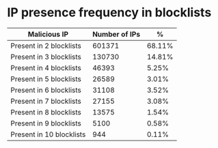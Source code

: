 # IP presence frequency in blocklists
| Malicious IP | Number of IPs | % |
|----|----|----|
| Present in 2 blocklists | 601371 | 68.11% |
| Present in 3 blocklists | 130730 | 14.81% |
| Present in 4 blocklists | 46393 | 5.25% |
| Present in 5 blocklists | 26589 | 3.01% |
| Present in 6 blocklists | 31108 | 3.52% |
| Present in 7 blocklists | 27155 | 3.08% |
| Present in 8 blocklists | 13575 | 1.54% |
| Present in 9 blocklists | 5100 | 0.58% |
| Present in 10 blocklists | 944 | 0.11% |
